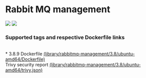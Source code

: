 # Rabbit MQ management
[![](https://images.microbadger.com/badges/image/antonchernik/rabbitmq-management.svg)](https://microbadger.com/images/antonchernik/rabbitmq-management)
[![](https://images.microbadger.com/badges/version/antonchernik/rabbitmq-management.svg)](https://microbadger.com/images/antonchernik/rabbitmq-management)
### Supported tags and respective Dockerfile links
<br/>* 3.8.9 Dockerfile [(library/rabbitmq-management/3.8/ubuntu-amd64/Dockerfile)](https://github.com/antonchernik/docker/blob/rabbitmq-management-3.8.9-ubuntu-amd64/library/rabbitmq-management/3.8/ubuntu-amd64/Dockerfile)<br />Trivy security report [(library/rabbitmq-management/3.8/ubuntu-amd64/trivy.json)](https://github.com/antonchernik/docker/blob/rabbitmq-management-3.8.9-ubuntu-amd64/library/rabbitmq-management/3.8/ubuntu-amd64/trivy.json)<br />